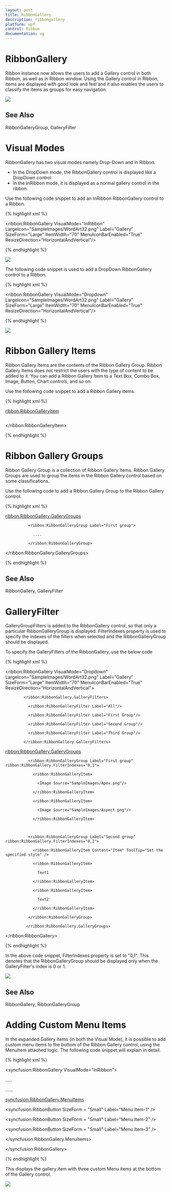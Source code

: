 ```yaml
---
layout: post
title: RibbonGallery
description: ribbongallery
platform: wpf
control: Ribbon
documentation: ug
---
```


# RibbonGallery

Ribbon instance now allows the users to add a Gallery control in both Ribbon, as well as in Ribbon window. Using the Gallery control in Ribbon, items are displayed with good look and feel and it also enables the users to classify the items as groups for easy navigation.



![](RibbonGallery_images/RibbonGallery_img1.jpeg)




## See Also

RibbonGalleryGroup, GalleryFilter

# Visual Modes

RibbonGallery has two visual modes namely Drop-Down and In Ribbon. 

* In the DropDown mode, the RibbonGallery control is displayed like a DropDown control 
* In the InRibbon mode, it is displayed as a normal gallery control in the ribbon. 



Use the following code snippet to add an InRibbon RibbonGallery control to a Ribbon. 

{% highlight xml %}

    



<ribbon:RibbonGallery VisualMode="InRibbon" LargeIcon="SampleImages/WordArt32.png" Label="Gallery" SizeForm="Large" ItemWidth="70" MenuIconBarEnabled="True" ResizeDirection="HorizontalAndVertical"/>



 {% endhighlight %}



![](RibbonGallery_images/RibbonGallery_img2.jpeg)




The following code snippet is used to add a DropDown RibbonGallery control to a Ribbon.

{% highlight xml %}

    



<ribbon:RibbonGallery VisualMode="Dropdown" LargeIcon="SampleImages/WordArt32.png" Label="Gallery" SizeForm="Large" ItemWidth="70" MenuIconBarEnabled="True" ResizeDirection="HorizontalAndVertical"/>



 {% endhighlight %}



![](RibbonGallery_images/RibbonGallery_img3.jpeg)




# Ribbon Gallery Items

Ribbon Gallery Items are the contents of the Ribbon Gallery Group. Ribbon Gallery Items does not restrict the users with the type of content to be added to it. You can add a Ribbon Gallery Item to a Text Box, Combo Box, Image, Button, Chart controls, and so on. 

Use the following code snippet to add a Ribbon Gallery Items.

{% highlight xml %}




<ribbon:RibbonGalleryItem>

<Image Source="SampleImages/Apex.png"/>

</ribbon:RibbonGalleryItem>

 {% endhighlight %}





# Ribbon Gallery Groups

Ribbon Gallery Group is a collection of Ribbon Gallery Items. Ribbon Gallery Groups are used to group the items in the Ribbon Gallery control based on some classifications. 

Use the following code to add a Ribbon Gallery Group to the Ribbon Gallery control.

{% highlight xml %}

    



<ribbon:RibbonGallery.GalleryGroups>

              <ribbon:RibbonGalleryGroup Label="First group">

                ....

              </ribbon:RibbonGalleryGroup>

</ribbon:RibbonGallery.GalleryGroups>

 {% endhighlight %}





## See Also

RibbonGallery, GalleryFilter

# GalleryFilter

GalleryGroupFilters is added to the RibbonGallery control, so that only a particular RibbonGalleryGroup is displayed. FilterIndexes property is used to specify the indexes of the filters when selected and the RibbonGalleryGroup should be displayed. 

To specify the GalleryFilters of the RibbonGallery, use the below code

{% highlight xml %}

    



<ribbon:RibbonGallery VisualMode="Dropdown" LargeIcon="SampleImages/WordArt32.png" Label="Gallery"   SizeForm="Large" ItemWidth="70" MenuIconBarEnabled="True" ResizeDirection="HorizontalAndVertical">



            <ribbon:RibbonGallery.GalleryFilters>

              <ribbon:RibbonGalleryFilter Label="All"/>

              <ribbon:RibbonGalleryFilter Label="First Group"/>

              <ribbon:RibbonGalleryFilter Label="Second Group"/>

              <ribbon:RibbonGalleryFilter Label="Third Group"/>

            </ribbon:RibbonGallery.GalleryFilters>



<ribbon:RibbonGallery.GalleryGroups>

              <ribbon:RibbonGalleryGroup Label="First group" ribbon:RibbonGallery.FilterIndexes="0,1">

                <ribbon:RibbonGalleryItem>

                  <Image Source="SampleImages/Apex.png"/>

                </ribbon:RibbonGalleryItem>

                <ribbon:RibbonGalleryItem>

                  <Image Source="SampleImages/Aspect.png"/>

                </ribbon:RibbonGalleryItem>



              <ribbon:RibbonGalleryGroup Label="Second group" ribbon:RibbonGallery.FilterIndexes="0,2">

                <ribbon:RibbonGalleryItem Content="Item" ToolTip="Set the specified style" />

                <ribbon:RibbonGalleryItem>

                  Text1

                </ribbon:RibbonGalleryItem>

                <ribbon:RibbonGalleryItem>

                  Text2

                </ribbon:RibbonGalleryItem>

              </ribbon:RibbonGalleryGroup>

             </ribbon:RibbonGallery.GalleryGroups>

</ribbon:RibbonGallery>

 {% endhighlight %}





In the above code snippet, FilterIndexes property is set to "0,1". This denotes that the RibbonGalleryGroup should be displayed only when the GalleryFilter's index is 0 or 1.



![](RibbonGallery_images/RibbonGallery_img4.jpeg)




## See Also

RibbonGallery, RibbonGalleryGroup



# Adding Custom Menu Items

In the expanded Gallery items (in both the Visual Mode), it is possible to add custom menu items to the bottom of the Ribbon Gallery control, using the MenuItem attached logic. The following code snippet will explain in detail.

{% highlight xml %}

    



<!--Creating Ribbon Gallery-->

<syncfusion:RibbonGallery  VisualMode="InRibbon">

…..

<!--Add some Gallery Items here-->

……

<!--Adding custom Menu items-->

<syncfusion:RibbonGallery.MenuItems>

  <syncfusion:RibbonButton SizeForm = "Small" Label="Menu Item-1" />

  <syncfusion:RibbonButton SizeForm = "Small" Label="Menu Item-2" />

  <syncfusion:RibbonButton SizeForm = "Small" Label="Menu Item-3" />

</syncfusion:RibbonGallery.MenuItems>

</syncfusion:RibbonGallery>

 {% endhighlight %}





This displays the gallery item with three custom Menu items at the bottom of the Gallery control. 



![](RibbonGallery_images/RibbonGallery_img5.jpeg)




